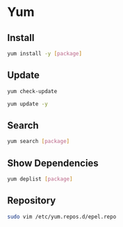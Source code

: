 # Yum

## Install

```sh
yum install -y [package]
```

## Update

```sh
yum check-update
```

```sh
yum update -y
```

## Search

```sh
yum search [package]
```

## Show Dependencies

```sh
yum deplist [package]
```

## Repository

```sh
sudo vim /etc/yum.repos.d/epel.repo
```
